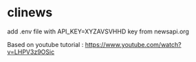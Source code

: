 # clinews

add .env file with API_KEY=XYZAVSVHHD key from newsapi.org

Based on youtube tutorial : https://www.youtube.com/watch?v=LHPV3z9OSic

